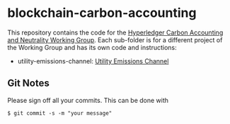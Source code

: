 # blockchain-carbon-accounting

This repository contains the code for the [Hyperledger Carbon Accounting and Neutrality Working Group](https://wiki.hyperledger.org/display/CASIG/Carbon+Accounting+and+Certification+Working+Group). Each
sub-folder is for a different project of the Working Group and has its own code and instructions:

- utility-emissions-channel: [Utility Emissions Channel](https://wiki.hyperledger.org/display/CASIG/Utility+Emissions+Channel)

## Git Notes

Please sign off all your commits. This can be done with

    $ git commit -s -m "your message"
